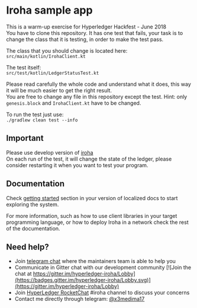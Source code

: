 # Iroha sample app

This is a warm-up exercise for Hyperledger Hackfest - June 2018\
You have to clone this repository. It has one test that fails, your task is to change the class that it is testing, in order to make the test pass.

The class that you should change is located here:\
`src/main/kotlin/IrohaClient.kt`

The test itself:\
`src/test/kotlin/LedgerStatusTest.kt`

Please read carefully the whole code and understand what it does, this way it will be much easier to get the right result.\
You are free to change any file in this repository except the test.
Hint: only `genesis.block` and `IrohaClient.kt` have to be changed.

To run the test just use:\
`./gradlew clean test --info`
 
## Important
Please use develop version of [iroha](https://github.com/hyperledger/iroha) \
On each run of the test, it will change the state of the ledger, please consider restarting it when you want to test your program.
## Documentation

Check [getting started](http://iroha.readthedocs.io/en/latest/getting_started/) section in your version of localized docs to start exploring the system.

For more information, such as how to use client libraries in your target programming language, or how to deploy Iroha in a network check the rest of the documentation.

## Need help?

* Join [telegram chat](https://t.me/hyperledgeriroha) where the maintainers team is able to help you
* Communicate in Gitter chat with our development community [![Join the chat at https://gitter.im/hyperledger-iroha/Lobby](https://badges.gitter.im/hyperledger-iroha/Lobby.svg)](https://gitter.im/hyperledger-iroha/Lobby)
* Join [HyperLedger RocketChat](https://chat.hyperledger.org) #iroha channel to discuss your concerns 
* Contact me directly through telegram: [@x3medima17](https://t.me/x3medima17)
